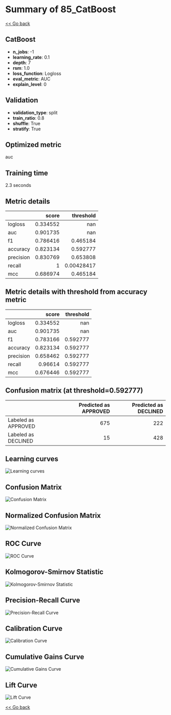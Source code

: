 # Summary of 85_CatBoost

[<< Go back](../README.md)


## CatBoost
- **n_jobs**: -1
- **learning_rate**: 0.1
- **depth**: 7
- **rsm**: 1.0
- **loss_function**: Logloss
- **eval_metric**: AUC
- **explain_level**: 0

## Validation
 - **validation_type**: split
 - **train_ratio**: 0.8
 - **shuffle**: True
 - **stratify**: True

## Optimized metric
auc

## Training time

2.3 seconds

## Metric details
|           |    score |    threshold |
|:----------|---------:|-------------:|
| logloss   | 0.334552 | nan          |
| auc       | 0.901735 | nan          |
| f1        | 0.786416 |   0.465184   |
| accuracy  | 0.823134 |   0.592777   |
| precision | 0.830769 |   0.653808   |
| recall    | 1        |   0.00428417 |
| mcc       | 0.686974 |   0.465184   |


## Metric details with threshold from accuracy metric
|           |    score |   threshold |
|:----------|---------:|------------:|
| logloss   | 0.334552 |  nan        |
| auc       | 0.901735 |  nan        |
| f1        | 0.783166 |    0.592777 |
| accuracy  | 0.823134 |    0.592777 |
| precision | 0.658462 |    0.592777 |
| recall    | 0.96614  |    0.592777 |
| mcc       | 0.676446 |    0.592777 |


## Confusion matrix (at threshold=0.592777)
|                     |   Predicted as APPROVED |   Predicted as DECLINED |
|:--------------------|------------------------:|------------------------:|
| Labeled as APPROVED |                     675 |                     222 |
| Labeled as DECLINED |                      15 |                     428 |

## Learning curves
![Learning curves](learning_curves.png)
## Confusion Matrix

![Confusion Matrix](confusion_matrix.png)


## Normalized Confusion Matrix

![Normalized Confusion Matrix](confusion_matrix_normalized.png)


## ROC Curve

![ROC Curve](roc_curve.png)


## Kolmogorov-Smirnov Statistic

![Kolmogorov-Smirnov Statistic](ks_statistic.png)


## Precision-Recall Curve

![Precision-Recall Curve](precision_recall_curve.png)


## Calibration Curve

![Calibration Curve](calibration_curve_curve.png)


## Cumulative Gains Curve

![Cumulative Gains Curve](cumulative_gains_curve.png)


## Lift Curve

![Lift Curve](lift_curve.png)



[<< Go back](../README.md)
